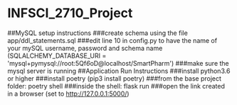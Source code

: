 # INFSCI_2710_Project
##MySQL setup instructions
###create schema using the file app/ddl_statements.sql
###edit line 10 in config.py to have the name of your mySQL username, password and schema name (SQLALCHEMY_DATABASE_URI = 'mysql+pymysql://root:5Qf*6*oD@localhost/SmartPharm')
###make sure the mysql server is running
##Application Run Instructions
###install python3.6 or higher
###install poetry (pip3 install poetry)
###from the base project folder: poetry shell
###inside the shell: flask run
###open the link created in a browser (set to http://127.0.0.1:5000/)

